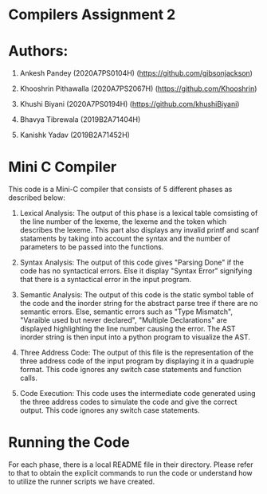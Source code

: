 # Compilers Assignment 2

# Authors:
1. Ankesh Pandey (2020A7PS0104H) (https://github.com/gibsonjackson)

2. Khooshrin Pithawalla (2020A7PS2067H) (https://github.com/Khooshrin)

3. Khushi Biyani (2020A7PS0194H) (https://github.com/khushiBiyani)

4. Bhavya Tibrewala (2019B2A71404H)

5. Kanishk Yadav (2019B2A71452H)

# Mini C Compiler

This code is a Mini-C compiler that consists of 5 different phases as described below:

1. Lexical Analysis: The output of this phase is a lexical table comsisting of the line number of the lexeme, the lexeme and the token which describes the lexeme. This part also displays any invalid printf and scanf stataments by taking into account the syntax and the number of parameters to be passed into the functions.

2. Syntax Analysis: The output of this code gives "Parsing Done" if the code has no syntactical errors. Else it display "Syntax Error" signifying that there is a syntactical error in the input program.

3. Semantic Analysis: The output of this code is the static symbol table of the code and the inorder string for the abstract parse tree if there are no semantic errors. Else, semantic errors such as "Type Mismatch", "Varaible used but never declared", "Multiple Declarations" are displayed highlighting the line number causing the error. The AST inorder string is then input into a python program to visualize the AST.

4. Three Address Code: The output of this file is the representation of the three address code of the input program by displaying it in a quadruple format. This code ignores any switch case statements and function calls.

5. Code Execution: This code uses the intermediate code generated using the three address codes to simulate the code and give the correct output. This code ignores any switch case statements.


# Running the Code

For each phase, there is a local README file in their directory. Please refer to that to obtain the explicit commands to run the code or understand how to utilize the runner scripts we have created.
